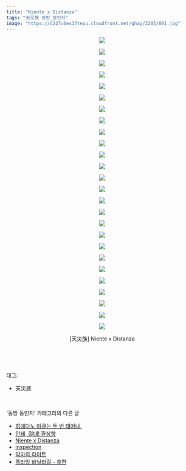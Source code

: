 ```yaml
---
title: "Niente x Distanza"
tags: "天災族 동방_동인지"
image: "https://d227u6es37tepu.cloudfront.net/ghap/2205/001.jpg"
---
```

<div class="article">
<p style="text-align: center; clear: none; float: none;"><img src="{{ site.imgserver6 }}/ghap/2205/001.jpg"/></p>
<p style="text-align: center; clear: none; float: none;"><img src="{{ site.imgserver6 }}/ghap/2205/002.jpg"/></p>
<p style="text-align: center; clear: none; float: none;"><img src="{{ site.imgserver6 }}/ghap/2205/003.jpg"/></p>
<p style="text-align: center; clear: none; float: none;"><img src="{{ site.imgserver6 }}/ghap/2205/004.jpg"/></p>
<p style="text-align: center; clear: none; float: none;"><img src="{{ site.imgserver6 }}/ghap/2205/005.jpg"/></p>
<p style="text-align: center; clear: none; float: none;"><img src="{{ site.imgserver6 }}/ghap/2205/006.jpg"/></p>
<p style="text-align: center; clear: none; float: none;"><img src="{{ site.imgserver6 }}/ghap/2205/007.jpg"/></p>
<p style="text-align: center; clear: none; float: none;"><img src="{{ site.imgserver6 }}/ghap/2205/008.jpg"/></p>
<p style="text-align: center; clear: none; float: none;"><img src="{{ site.imgserver6 }}/ghap/2205/009.jpg"/></p>
<p style="text-align: center; clear: none; float: none;"><img src="{{ site.imgserver6 }}/ghap/2205/010.jpg"/></p>
<p style="text-align: center; clear: none; float: none;"><img src="{{ site.imgserver6 }}/ghap/2205/011.jpg"/></p>
<p style="text-align: center; clear: none; float: none;"><img src="{{ site.imgserver6 }}/ghap/2205/012.jpg"/></p>
<p style="text-align: center; clear: none; float: none;"><img src="{{ site.imgserver6 }}/ghap/2205/013.jpg"/></p>
<p style="text-align: center; clear: none; float: none;"><img src="{{ site.imgserver6 }}/ghap/2205/014.jpg"/></p>
<p style="text-align: center; clear: none; float: none;"><img src="{{ site.imgserver6 }}/ghap/2205/015.jpg"/></p>
<p style="text-align: center; clear: none; float: none;"><img src="{{ site.imgserver6 }}/ghap/2205/016.jpg"/></p>
<p style="text-align: center; clear: none; float: none;"><img src="{{ site.imgserver6 }}/ghap/2205/017.jpg"/></p>
<p style="text-align: center; clear: none; float: none;"><img src="{{ site.imgserver6 }}/ghap/2205/018.jpg"/></p>
<p style="text-align: center; clear: none; float: none;"><img src="{{ site.imgserver6 }}/ghap/2205/019.jpg"/></p>
<p style="text-align: center; clear: none; float: none;"><img src="{{ site.imgserver6 }}/ghap/2205/020.jpg"/></p>
<p style="text-align: center; clear: none; float: none;"><img src="{{ site.imgserver6 }}/ghap/2205/021.jpg"/></p>
<p style="text-align: center; clear: none; float: none;"><img src="{{ site.imgserver6 }}/ghap/2205/022.jpg"/></p>
<p style="text-align: center; clear: none; float: none;"><img src="{{ site.imgserver6 }}/ghap/2205/023.jpg"/></p>
<p style="text-align: center; clear: none; float: none;"><img src="{{ site.imgserver6 }}/ghap/2205/024.jpg"/></p>
<p style="text-align: center; clear: none; float: none;"><img src="{{ site.imgserver6 }}/ghap/2205/025.jpg"/></p>
<p style="text-align: center; clear: none; float: none;"><img src="{{ site.imgserver6 }}/ghap/2205/026.jpg"/></p>
<p style="text-align: center; clear: none; float: none;">[天災族] Niente x Distanza</p>
<p><br/></p>
</div><br/>
<div class="tagTrail">
<p>태그: </p>
<ul>
<li>天災族</li>
</ul>
</div><br/>
<div class="another">
<p>'동방 동인지' 카테고리의 다른 글</p>
<ul>
<li><a href="/ghap_2208">히에다노 아큐는 두 번 태어나,</a></li>
<li><a href="/ghap_2207">안돼, 절대! 환상향</a></li>
<li><a href="/ghap_2205">Niente x Distanza</a></li>
<li><a href="/ghap_2204">inspection</a></li>
<li><a href="/ghap_2203">악마의 라이트</a></li>
<li><a href="/ghap_2202">플라잉 바닐라걸 - 후편</a></li>
</ul>
</div><br/>
<div class="cb_module cb_fluid">
<div class="cb_wrt cb_profile">
</div><!-- commentList close -->
</div><br/>
